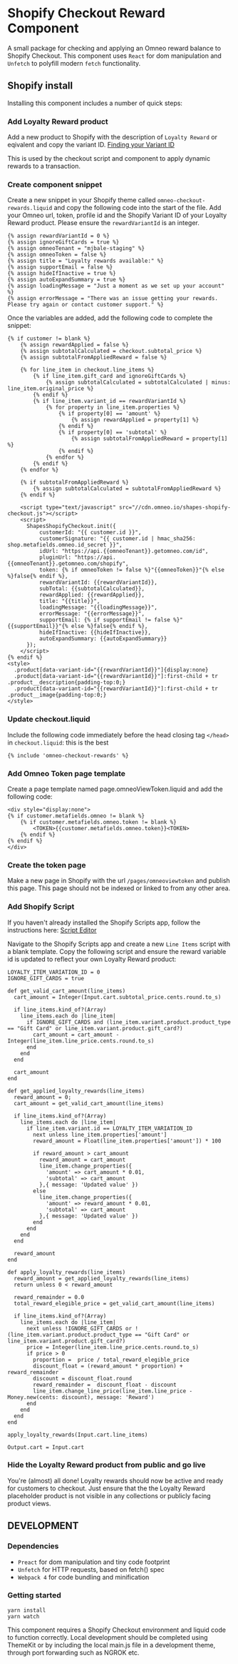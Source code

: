 # Shopify Checkout Reward Component
A small package for checking and applying an Omneo reward balance to Shopify Checkout. This component uses `React` for dom manipulation and `Unfetch` to polyfill modern `fetch` functionality.

## Shopify install
Installing this component includes a number of quick steps:

### Add Loyalty Reward product
Add a new product to Shopify with the description of `Loyalty Reward` or eqivalent and copy the variant ID. [Finding your Variant ID](https://help.shopify.com/themes/customization/products/variants/find-variant-id)

This is used by the checkout script and component to apply dynamic rewards to a transaction.

### Create component snippet
Create a new snippet in your Shopify theme called `omneo-checkout-rewards.liquid` and copy the following code into the start of the file. Add your Omneo url, token, profile id and the Shopify Variant ID of your Loyalty Reward product. Please ensure the `rewardVariantId` is an integer.
```
{% assign rewardVariantId = 0 %} 
{% assign ignoreGiftCards = true %} 
{% assign omneoTenant = "mjbale-staging" %} 
{% assign omneoToken = false %} 
{% assign title = "Loyalty rewards available:" %}
{% assign supportEmail = false %}
{% assign hideIfInactive = true %}
{% assign autoExpandSummary = true %}
{% assign loadingMessage = "Just a moment as we set up your account" %}
{% assign errorMessage = "There was an issue getting your rewards. Please try again or contact customer support." %}
```
Once the variables are added, add the following code to complete the snippet:
```
{% if customer != blank %}
    {% assign rewardApplied = false %}
    {% assign subtotalCalculated = checkout.subtotal_price %}
    {% assign subtotalFromAppliedReward = false %}

    {% for line_item in checkout.line_items %}
        {% if line_item.gift_card and ignoreGiftCards %}
            {% assign subtotalCalculated = subtotalCalculated | minus: line_item.original_price %}
        {% endif %}
        {% if line_item.variant_id == rewardVariantId %}
            {% for property in line_item.properties %}
                {% if property[0] == 'amount' %}
                    {% assign rewardApplied = property[1] %}
                {% endif %}
                {% if property[0] == 'subtotal' %}
                    {% assign subtotalFromAppliedReward = property[1] %}
                {% endif %}
            {% endfor %}
        {% endif %}
    {% endfor %}

    {% if subtotalFromAppliedReward %}
        {% assign subtotalCalculated = subtotalFromAppliedReward %}
    {% endif %}

    <script type="text/javascript" src="//cdn.omneo.io/shapes-shopify-checkout.js"></script>
    <script>
      ShapesShopifyCheckout.init({
          customerId: "{{ customer.id }}",
          customerSignature: "{{ customer.id | hmac_sha256: shop.metafields.omneo.id_secret }}",
          idUrl: "https://api.{{omneoTenant}}.getomneo.com/id",
          pluginUrl: "https://api.{{omneoTenant}}.getomneo.com/shopify",
          token: {% if omneoToken != false %}"{{omneoToken}}"{% else %}false{% endif %}, 
          rewardVariantId: {{rewardVariantId}},
          subTotal: {{subtotalCalculated}},
          rewardApplied: {{rewardApplied}},
          title: "{{title}}",
          loadingMessage: "{{loadingMessage}}",
          errorMessage: "{{errorMessage}}",
          supportEmail: {% if supportEmail != false %}"{{supportEmail}}"{% else %}false{% endif %},
          hideIfInactive: {{hideIfInactive}},
          autoExpandSummary: {{autoExpandSummary}}
      });
    </script>
{% endif %}
<style>
  .product[data-variant-id="{{rewardVariantId}}"]{display:none}
  .product[data-variant-id="{{rewardVariantId}}"]:first-child + tr .product__description{padding-top:0;}
  .product[data-variant-id="{{rewardVariantId}}"]:first-child + tr .product__image{padding-top:0;}
</style>
```

### Update checkout.liquid
Include the following code immediately before the head closing tag `</head>` in `checkout.liquid`: this is the best 
```
{% include 'omneo-checkout-rewards' %}
```

### Add Omneo Token page template
Create a page template named page.omneoViewToken.liquid and add the following code:
```
<div style="display:none">
{% if customer.metafields.omneo != blank %}
	{% if customer.metafields.omneo.token != blank %}
  		<TOKEN>{{customer.metafields.omneo.token}}<TOKEN>
	{% endif %}
{% endif %}
</div>
```

### Create the token page
Make a new page in Shopify with the url `/pages/omneoviewtoken` and publish this page. This page should not be indexed or linked to from any other area.

### Add Shopify Script
If you haven't already installed the Shopify Scripts app, follow the instructions here: [Script Editor](https://apps.shopify.com/script-editor)

Navigate to the Shopify Scripts app and create a new `Line Items` script with a blank template. Copy the following script and ensure the reward variable id is updated to reflect your own Loyalty Reward product:

```
LOYALTY_ITEM_VARIATION_ID = 0
IGNORE_GIFT_CARDS = true

def get_valid_cart_amount(line_items)
  cart_amount = Integer(Input.cart.subtotal_price.cents.round.to_s)

  if line_items.kind_of?(Array)
    line_items.each do |line_item|
      if IGNORE_GIFT_CARDS and (line_item.variant.product.product_type == "Gift Card" or line_item.variant.product.gift_card?)
        cart_amount = cart_amount - Integer(line_item.line_price.cents.round.to_s)
      end
    end
  end
  
  cart_amount
end

def get_applied_loyalty_rewards(line_items)
  reward_amount = 0;
  cart_amount = get_valid_cart_amount(line_items)

  if line_items.kind_of?(Array)
    line_items.each do |line_item|
      if line_item.variant.id == LOYALTY_ITEM_VARIATION_ID
        next unless line_item.properties['amount']
        reward_amount = Float(line_item.properties['amount']) * 100

        if reward_amount > cart_amount
          reward_amount = cart_amount
          line_item.change_properties({
            'amount' => cart_amount * 0.01,
            'subtotal' => cart_amount
          },{ message: 'Updated value' })  
        else
          line_item.change_properties({
            'amount' => reward_amount * 0.01,
            'subtotal' => cart_amount
          },{ message: 'Updated value' })  
        end
      end
    end
  end
  
  reward_amount
end

def apply_loyalty_rewards(line_items)
  reward_amount = get_applied_loyalty_rewards(line_items)
  return unless 0 < reward_amount

  reward_remainder = 0.0
  total_reward_elegible_price = get_valid_cart_amount(line_items)

  if line_items.kind_of?(Array)
    line_items.each do |line_item|
      next unless !IGNORE_GIFT_CARDS or !(line_item.variant.product.product_type == "Gift Card" or line_item.variant.product.gift_card?)
      price = Integer(line_item.line_price.cents.round.to_s)
      if price > 0
        proportion =  price / total_reward_elegible_price
        discount_float = (reward_amount * proportion) + reward_remainder
        discount = discount_float.round
        reward_remainder =  discount_float - discount
        line_item.change_line_price(line_item.line_price - Money.new(cents: discount), message: 'Reward')
      end
    end
  end
end

apply_loyalty_rewards(Input.cart.line_items)

Output.cart = Input.cart
```

### Hide the Loyalty Reward product from public and go live
You're (almost) all done! Loyalty rewards should now be active and ready for customers to checkout. Just ensure that the the Loyalty Reward placeholder product is not visible in any collections or publicly facing product views.

## DEVELOPMENT
### Dependencies
* `Preact` for dom manipulation and tiny code footprint
* `Unfetch` for HTTP requests, based on fetch() spec
* `Webpack 4` for code bundling and minification

### Getting started
```
yarn install
yarn watch
```
This component requires a Shopify Checkout environment and liquid code to function correctly. Local development should be completed using ThemeKit or by including the local main.js file in a development theme, through port forwarding such as NGROK etc.



